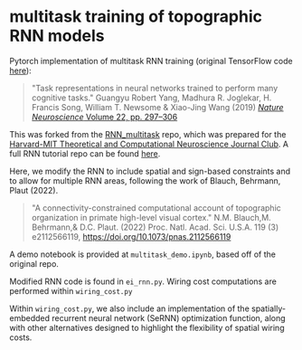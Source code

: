 # multitask training of topographic RNN models

Pytorch implementation of multitask RNN training (original TensorFlow code [here](https://github.com/gyyang/multitask)):

> "Task representations in neural networks trained to perform many cognitive tasks." Guangyu Robert Yang, Madhura R. Joglekar, H. Francis Song, William T. Newsome & Xiao-Jing Wang (2019) [*Nature Neuroscience* Volume 22, pp. 297–306](https://www.nature.com/articles/s41593-018-0310-2)

This was forked from the [RNN_multitask](https://github.com/benhuh/RNN_multitask) repo, which was prepared for the [Harvard-MIT Theoretical and Computational Neuroscience Journal Club](https://compneurojc.github.io/).
A full RNN tutorial repo can be found [here](https://github.com/jennhu/rnn-tutorial).

Here, we modify the RNN to include spatial and sign-based constraints and to allow for multiple RNN areas, following the work of Blauch, Behrmann, Plaut (2022). 
> "A connectivity-constrained computational account of topographic organization in primate high-level visual cortex."  N.M. Blauch,M. Behrmann,& D.C. Plaut. (2022) Proc. Natl. Acad. Sci. U.S.A. 119 (3) e2112566119, https://doi.org/10.1073/pnas.2112566119

A demo notebook is provided at `multitask_demo.ipynb`, based off of the original repo.

Modified RNN code is found in `ei_rnn.py`. Wiring cost computations are performed within `wiring_cost.py`

Within `wiring_cost.py`, we also include an implementation of the spatially-embedded recurrent neural network (SeRNN) optimization function, along with other alternatives designed to highlight the flexibility of spatial wiring costs. 
